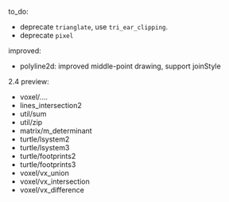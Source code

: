 to_do:

- deprecate `trianglate`, use `tri_ear_clipping`.
- deprecate `pixel`

improved:

- polyline2d: improved middle-point drawing, support joinStyle

2.4 preview:
- voxel/....
- lines_intersection2
- util/sum
- util/zip
- matrix/m_determinant
- turtle/lsystem2
- turtle/lsystem3
- turtle/footprints2
- turtle/footprints3
- voxel/vx_union
- voxel/vx_intersection
- voxel/vx_difference
